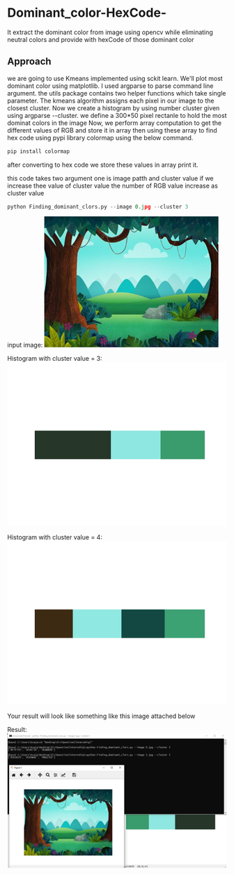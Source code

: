 # Dominant_color-HexCode-
It extract the dominant color from image using opencv while eliminating neutral colors and provide with hexCode of those dominant color

## Approach

  we are going to use Kmeans implemented using sckit learn. We'll plot most dominant color using matplotlib. I used argparse to parse command line argument. the utils package contains two helper functions which take single parameter. The kmeans algorithm assigns each pixel in our image to the closest cluster. Now we create a histogram by using number cluster given using argparse --cluster.
  we define a 300*50 pixel rectanle to hold the most dominat colors in the image
  Now, we perform array computation to get the different values of RGB  and store it in array then using these array to find hex code using pypi library colormap using the below command.
  ```python
pip install colormap
```
  after converting to hex code we store these values in array print it.
  
  this code takes two argument one is image patth and cluster value
  if we increase thee value of cluster value the number of RGB value increase as cluster value
  
  ```python
  python Finding_dominant_clors.py --image 0.jpg --cluster 3
  ```
  
  input image:
  ![alt text](https://github.com/ksajan/Dominant_color-HexCode-/blob/master/image/1.jpg "input image")
  
  Histogram with cluster value = 3:
  ![alt text](https://github.com/ksajan/Dominant_color-HexCode-/blob/master/image/Figure_2.png "Histogram with cluster value = 3")
  
  Histogram with cluster value = 4:
  ![alt text](https://github.com/ksajan/Dominant_color-HexCode-/blob/master/image/3.png " Histogram with cluster value = 4")
  
  
  Your result will look like something like this image attached below
  
  Result:
  ![alt text](https://github.com/ksajan/Dominant_color-HexCode-/blob/master/image/result.png " Result")
  
  
  
